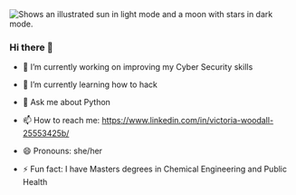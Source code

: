 <picture>
  <source media="(prefers-color-scheme: dark)" srcset="https://media.licdn.com/dms/image/D4D03AQEGMi8gygchBg/profile-displayphoto-shrink_800_800/0/1676563151537?e=1685577600&v=beta&t=9dK2TQDxKICdTdRtgThDxtT8BkU8oKwAnR2mDB1IZg4">
  <source media="(prefers-color-scheme: light)" srcset="https://user-images.githubusercontent.com/25423296/163456779-a8556205-d0a5-45e2-ac17-42d089e3c3f8.png">
  <img alt="Shows an illustrated sun in light mode and a moon with stars in dark mode." src="https://user-images.githubusercontent.com/25423296/163456779-a8556205-d0a5-45e2-ac17-42d089e3c3f8.png">
</picture>

### Hi there 👋

- 🔭 I’m currently working on improving my Cyber Security skills
- 🌱 I’m currently learning how to hack

- 💬 Ask me about Python
- 📫 How to reach me: https://www.linkedin.com/in/victoria-woodall-25553425b/
- 😄 Pronouns: she/her
- ⚡ Fun fact: I have Masters degrees in Chemical Engineering and Public Health

